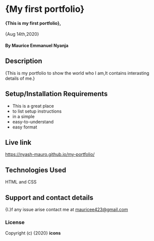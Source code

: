 # {My first portfolio}
#### {This is my first portfolio}, 
{Aug 14th,2020}

#### By **Maurice Emmanuel Nyanja**
## Description
{This is my portfolio to show the world who I am,It contains interasting details of me.}
## Setup/Installation Requirements
* This is a great place
* to list setup instructions
* in a simple
* easy-to-understand
* easy format
## Live link
https://nyash-mauro.github.io/my-portfolio/
## Technologies Used
HTML and CSS
## Support and contact details
{I.}f any issue arise contact me at mauricee423@gmail.com
### License

Copyright (c) {2020} **icons**